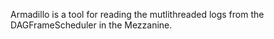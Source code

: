 Armadillo is a tool for reading the mutlithreaded logs from the DAGFrameScheduler in the Mezzanine.
